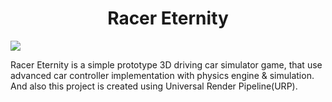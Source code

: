 <h1 align="center">Racer Eternity</h1>

![](https://github.com/BillyFrcs/RacerEternity/blob/master/Assets/Gif/RacerEternity.gif)

Racer Eternity is a simple prototype 3D driving car simulator game, that use advanced car controller implementation with physics engine & simulation. And also this project is created using Universal Render Pipeline(URP).
